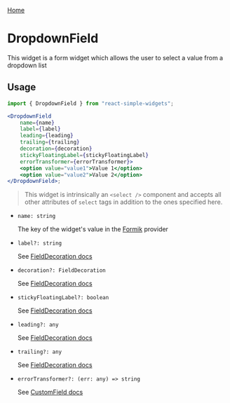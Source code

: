 [Home](../../../README.md)

# DropdownField

This widget is a form widget which allows the user to select a value from a dropdown list

## Usage

```jsx
import { DropdownField } from "react-simple-widgets";

<DropdownField
    name={name}
    label={label}
    leading={leading}
    trailing={trailing}
    decoration={decoration}
    stickyFloatingLabel={stickyFloatingLabel}
    errorTransformer={errorTransformer}>
    <option value="value1">Value 1</option>
    <option value="value2">Value 2</option>
</DropdownField>;
```

> This widget is intrinsically an `<select />` component and accepts all other attributes of
> `select` tags in addition to the ones specified here.

-   `name: string`

    The key of the widget's value in the [Formik](https://jaredpalmer.com/formik/) provider

-   `label?: string`

    See [FieldDecoration docs](../../widgets/field-decoration/field-decoration-usage.md)

-   `decoration?: FieldDecoration`

    See [FieldDecoration docs](../../widgets/field-decoration/field-decoration-usage.md)

-   `stickyFloatingLabel?: boolean`

    See [FieldDecoration docs](../../widgets/field-decoration/field-decoration-usage.md)

-   `leading?: any`

    See [FieldDecoration docs](../../widgets/field-decoration/field-decoration-usage.md)

-   `trailing?: any`

    See [FieldDecoration docs](../../widgets/field-decoration/field-decoration-usage.md)

-   `errorTransformer?: (err: any) => string`

    See [CustomField docs](../../widgets/custom-field/custom-field-usage.md)

